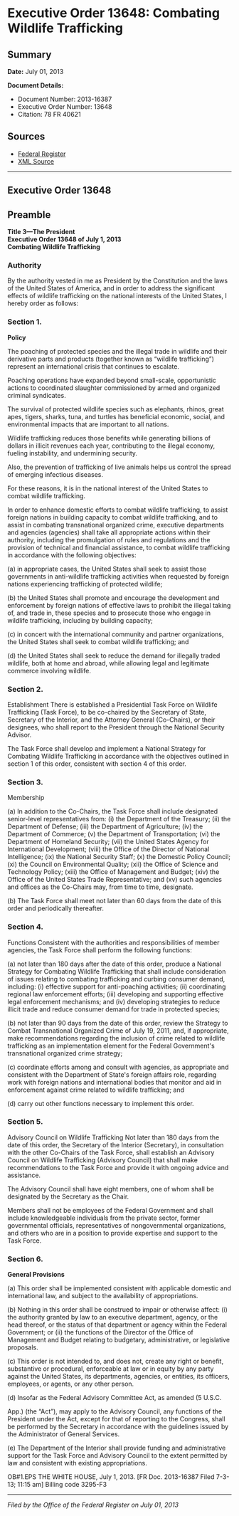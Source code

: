 # Executive Order 13648: Combating Wildlife Trafficking

## Summary

**Date:** July 01, 2013

**Document Details:**
- Document Number: 2013-16387
- Executive Order Number: 13648
- Citation: 78 FR 40621

## Sources
- [Federal Register](https://www.federalregister.gov/documents/2013/07/05/2013-16387/combating-wildlife-trafficking)
- [XML Source](https://www.federalregister.gov/documents/full_text/xml/2013/07/05/2013-16387.xml)

---

## Executive Order 13648

## Preamble

**Title 3—The President**  
**Executive Order 13648 of July 1, 2013**  
**Combating Wildlife Trafficking**

### Authority

By the authority vested in me as President by the Constitution and the laws of the United States of America, and in order to address the significant effects of wildlife trafficking on the national interests of the United States, I hereby order as follows:
### Section 1.

**Policy**

The poaching of protected species and the illegal trade in wildlife and their derivative parts and products (together known as “wildlife trafficking”) represent an international crisis that continues to escalate.

Poaching operations have expanded beyond small-scale, opportunistic actions to coordinated slaughter commissioned by armed and organized criminal syndicates.

The survival of protected wildlife species such as elephants, rhinos, great apes, tigers, sharks, tuna, and turtles has beneficial economic, social, and environmental impacts that are important to all nations.

Wildlife trafficking reduces those benefits while generating billions of dollars in illicit revenues each year, contributing to the illegal economy, fueling instability, and undermining security.

Also, the prevention of trafficking of live animals helps us control the spread of emerging infectious diseases.

For these reasons, it is in the national interest of the United States to combat wildlife trafficking.

In order to enhance domestic efforts to combat wildlife trafficking, to assist foreign nations in building capacity to combat wildlife trafficking, and to assist in combating transnational organized crime, executive departments and agencies (agencies) shall take all appropriate actions within their authority, including the promulgation of rules and regulations and the provision of technical and financial assistance, to combat wildlife trafficking in accordance with the following objectives:

(a) in appropriate cases, the United States shall seek to assist those governments in anti-wildlife trafficking activities when requested by foreign nations experiencing trafficking of protected wildlife;

(b) the United States shall promote and encourage the development and enforcement by foreign nations of effective laws to prohibit the illegal taking of, and trade in, these species and to prosecute those who engage in wildlife trafficking, including by building capacity;

(c) in concert with the international community and partner organizations, the United States shall seek to combat wildlife trafficking; and

(d) the United States shall seek to reduce the demand for illegally traded wildlife, both at home and abroad, while allowing legal and legitimate commerce involving wildlife.
### Section 2.

Establishment
There is established a Presidential Task Force on Wildlife Trafficking (Task Force), to be co-chaired by the Secretary of State, Secretary of the Interior, and the Attorney General (Co-Chairs), or their designees, who shall report to the President through the National Security Advisor.

The Task Force shall develop and implement a National Strategy for Combating Wildlife Trafficking in accordance with the objectives outlined in section 1 of this order, consistent with section 4 of this order.
### Section 3.

Membership

(a) In addition to the Co-Chairs, the Task Force shall include designated senior-level representatives from:
    (i) the Department of the Treasury;
    (ii) the Department of Defense;
    (iii) the Department of Agriculture;
    (iv) the Department of Commerce;
    (v) the Department of Transportation;
    (vi) the Department of Homeland Security;
    (vii) the United States Agency for International Development;
    (viii) the Office of the Director of National Intelligence;
    (ix) the National Security Staff;
    (x) the Domestic Policy Council;
    (xi) the Council on Environmental Quality;
    (xii) the Office of Science and Technology Policy;
    (xiii) the Office of Management and Budget;
    (xiv) the Office of the United States Trade Representative; and
    (xv) such agencies and offices as the Co-Chairs may, from time to time, designate.

(b) The Task Force shall meet not later than 60 days from the date of this order and periodically thereafter.
### Section 4.

Functions
Consistent with the authorities and responsibilities of member agencies, the Task Force shall perform the following functions:

(a) not later than 180 days after the date of this order, produce a National Strategy for Combating Wildlife Trafficking that shall include consideration of issues relating to combating trafficking and curbing consumer demand, including:
    (i) effective support for anti-poaching activities;
    (ii) coordinating regional law enforcement efforts;
    (iii) developing and supporting effective legal enforcement mechanisms; and
    (iv) developing strategies to reduce illicit trade and reduce consumer demand for trade in protected species;

(b) not later than 90 days from the date of this order, review the Strategy to Combat Transnational Organized Crime of July 19, 2011, and, if appropriate, make recommendations regarding the inclusion of crime related to wildlife trafficking as an implementation element for the Federal Government's transnational organized crime strategy;

(c) coordinate efforts among and consult with agencies, as appropriate and consistent with the Department of State's foreign affairs role, regarding work with foreign nations and international bodies that monitor and aid in enforcement against crime related to wildlife trafficking; and

(d) carry out other functions necessary to implement this order.
### Section 5.

Advisory Council on Wildlife Trafficking
Not later than 180 days from the date of this order, the Secretary of the Interior (Secretary), in consultation with the other Co-Chairs of the Task Force, shall establish an Advisory Council on Wildlife Trafficking (Advisory Council) that shall make recommendations to the Task Force and provide it with ongoing advice and assistance.

The Advisory Council shall have eight members, one of whom shall be designated by the Secretary as the Chair.

Members shall not be employees of the Federal Government and shall include knowledgeable individuals from the private sector, former governmental officials, representatives of nongovernmental organizations, and others who are in a position to provide expertise and support to the Task Force.
### Section 6.

**General Provisions**

(a) This order shall be implemented consistent with applicable domestic and international law, and subject to the availability of appropriations.

(b) Nothing in this order shall be construed to impair or otherwise affect:
    (i) the authority granted by law to an executive department, agency, or the head thereof, or the status of that department or agency within the Federal Government; or
    (ii) the functions of the Director of the Office of Management and Budget relating to budgetary, administrative, or legislative proposals.

(c) This order is not intended to, and does not, create any right or benefit, substantive or procedural, enforceable at law or in equity by any party against the United States, its departments, agencies, or entities, its officers, employees, or agents, or any other person.

(d) Insofar as the Federal Advisory Committee Act, as amended (5 U.S.C.

App.) (the “Act”), may apply to the Advisory Council, any functions of the President under the Act, except for that of reporting to the Congress, shall be performed by the Secretary in accordance with the guidelines issued by the Administrator of General Services.

(e) The Department of the Interior shall provide funding and administrative support for the Task Force and Advisory Council to the extent permitted by law and consistent with existing appropriations.

OB#1.EPS
THE WHITE HOUSE,
July 1, 2013.
[FR Doc. 2013-16387
Filed 7-3-13; 11:15 am]
Billing code 3295-F3

---

*Filed by the Office of the Federal Register on July 01, 2013*
